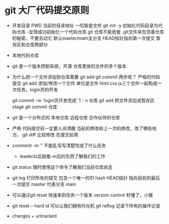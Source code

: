 # git 大厂代码提交原则

- 开发目录
    PWD 当前的目录地址 一切皆是文件
    git init -y 
    初始化代码目录为代码仓库
    -反馈成功初始化一个代码仓库
        git 仓库不能嵌套
        .git文件夹包含着仓库的秘密，不要去动它
        默认master/main主分支
        HEAD指针指向第一次提交
        暂存区和仓库两部分
- 本地代码仓库
- git 是一个版本控制系统，开源
    仓库里放的文件的多个版本
- 为什么把一个文件添加到仓库需要
    git add 
    git commit 两步呢？
    严格的代码提交
    git add 添加/修改一个文件  单位是文件 
    html css js三个文件一起构成一次任务，login页的开发

    git commit -m 'login页开发完成'
    1：n 仓库
    git add 把文件添加进暂存区  stage 
    git commit 仓库

- git 是一个分布式的
    本地仓库
    远程仓库
    合作伙伴的仓库 

- 严格
    代码提交前一定要人间清醒
    当前的修改和上一次的修改，改了哪些地方。
    git diff 比较修改 在提交前用

- commmit -m '' 不能乱写写清楚完成了什么任务
    - leader以后就看-m后的东西了解我们的工作
- git  status 随时使用这个命令了解我们当前仓库状态
- git log 
    打印所有的提交
    包含一个唯一的ID hash
    HEAD指针 指向目前的最后一次提交
    master 代表分支 main 

- 可以通过git reset 快速来到任务一个版本
    version control 秒懂了，小猪

- git reset --hard id 可以让我们拥有时光机
    git reflog 记录下所有的操作记录

- changes + untracked 
    